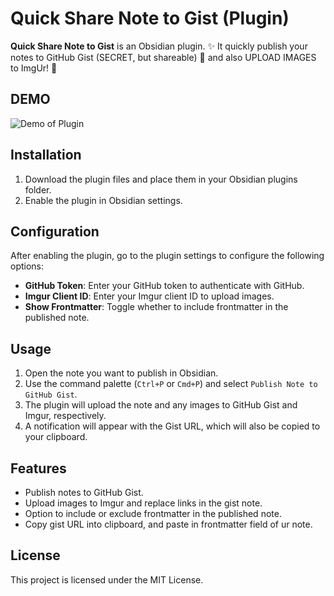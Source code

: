 # Quick Share Note to Gist (Plugin)

**Quick Share Note to Gist** is an Obsidian plugin. ✨ It quickly publish your notes to GitHub Gist (SECRET, but shareable) 🚀 and also UPLOAD IMAGES to ImgUr! 🌈

## DEMO
![Demo of Plugin](./docs/DEMO.gif)

## Installation

1. Download the plugin files and place them in your Obsidian plugins folder.
2. Enable the plugin in Obsidian settings.

## Configuration

After enabling the plugin, go to the plugin settings to configure the following options:

- **GitHub Token**: Enter your GitHub token to authenticate with GitHub.
- **Imgur Client ID**: Enter your Imgur client ID to upload images.
- **Show Frontmatter**: Toggle whether to include frontmatter in the published note.

## Usage

1. Open the note you want to publish in Obsidian.
2. Use the command palette (`Ctrl+P` or `Cmd+P`) and select `Publish Note to GitHub Gist`.
3. The plugin will upload the note and any images to GitHub Gist and Imgur, respectively.
4. A notification will appear with the Gist URL, which will also be copied to your clipboard.

## Features

- Publish notes to GitHub Gist.
- Upload images to Imgur and replace links in the gist note.
- Option to include or exclude frontmatter in the published note.
- Copy gist URL into clipboard, and paste in frontmatter field of ur note.

## License

This project is licensed under the MIT License.
